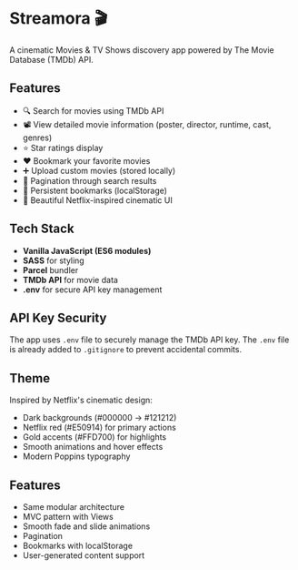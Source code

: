 # Streamora 🎬

A cinematic Movies & TV Shows discovery app powered by The Movie Database (TMDb) API.

## Features

- 🔍 Search for movies using TMDb API
- 📽️ View detailed movie information (poster, director, runtime, cast, genres)
- ⭐ Star ratings display
- ❤️ Bookmark your favorite movies
- ➕ Upload custom movies (stored locally)
- 📄 Pagination through search results
- 💾 Persistent bookmarks (localStorage)
- 🎨 Beautiful Netflix-inspired cinematic UI

## Tech Stack

- **Vanilla JavaScript (ES6 modules)**
- **SASS** for styling
- **Parcel** bundler
- **TMDb API** for movie data
- **.env** for secure API key management

## API Key Security

The app uses `.env` file to securely manage the TMDb API key. The `.env` file is already added to `.gitignore` to prevent accidental commits.

## Theme

Inspired by Netflix's cinematic design:

- Dark backgrounds (#000000 → #121212)
- Netflix red (#E50914) for primary actions
- Gold accents (#FFD700) for highlights
- Smooth animations and hover effects
- Modern Poppins typography

## Features 

- Same modular architecture
- MVC pattern with Views
- Smooth fade and slide animations
- Pagination
- Bookmarks with localStorage
- User-generated content support

